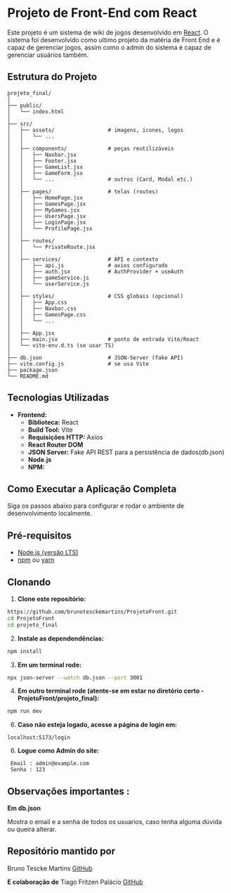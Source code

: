 # Projeto de Front-End com React

Este projeto é um sistema de wiki de jogos desenvolvido em [React](https://react.dev/). O sistema foi desenvolvido como ultimo projeto da matéria de Front End e é capaz de gerenciar jogos,
 assim como o admin do sistema é capaz de gerenciar usuários também. 

## Estrutura do Projeto 

```text
projeto_final/
│
├── public/
│   └── index.html
│
├── src/
│   ├── assets/                 # imagens, ícones, logos
│   │   └── ...
│   │
│   ├── components/             # peças reutilizáveis
│   │   ├── Navbar.jsx
│   │   ├── Footer.jsx
│   │   ├── GameList.jsx
│   │   ├── GameForm.jsx
│   │   └── ...                 # outros (Card, Modal etc.)
│   │
│   ├── pages/                  # telas (routes)
│   │   ├── HomePage.jsx
│   │   ├── GamesPage.jsx
│   │   ├── MyGames.jsx
│   │   ├── UsersPage.jsx
│   │   ├── LoginPage.jsx
│   │   └── ProfilePage.jsx
│   │
│   ├── routes/
│   │   └── PrivateRoute.jsx
│   │
│   ├── services/               # API e contexto
│   │   ├── api.js              # axios configurado
│   │   ├── auth.jsx            # AuthProvider + useAuth
│   │   ├── gameService.js
│   │   └── userService.js
│   │
│   ├── styles/                 # CSS globais (opcional)
│   │   ├── App.css
│   │   ├── Navbar.css
│   │   ├── GamesPage.css
│   │   └── ...
│   │
│   ├── App.jsx
│   ├── main.jsx                # ponto de entrada Vite/React
│   └── vite-env.d.ts (se usar TS)
│
├── db.json                     # JSON-Server (fake API)
├── vite.config.js              # se usa Vite
├── package.json
└── README.md
```
## Tecnologias Utilizadas 

*   **Frontend:**
    *   **Biblioteca:** React
    *   **Build Tool:** Vite
    *   **Requisições HTTP:** Axios
    *   **React Router DOM**
    *   **JSON Server:** Fake API REST para a persistência de dados(db.json)
    *   **Node.js**
    *   **NPM:** 

 
## Como Executar a Aplicação Completa

Siga os passos abaixo para configurar e rodar o ambiente de desenvolvimento localmente.

## Pré-requisitos

*   [Node.js (versão LTS)](https://nodejs.org/)
*   [npm](https://www.npmjs.com/) ou [yarn](https://yarnpkg.com/)

## Clonando 

1. **Clone este repositório:**
```bash
https://github.com/brunotesckemartins/ProjetoFront.git
cd ProjetoFront
cd projeto_final
```
2. **Instale as dependendências:**
```bash
npm install
```

3. **Em um terminal rode:**
```bash
npx json-server --watch db.json --port 3001
```

4. **Em outro terminal rode (atente-se em estar no diretório certo - ProjetoFront/projeto_final):**
```bash
npm run dev
```
6. **Caso não esteja logado, acesse a página de login em:**

```text
localhost:5173/login
```  

6. **Logue como Admin do site:**
   
```text
 Email : admin@example.com
 Senha : 123
```

## Observações importantes : 

**Em db.json**

Mostra o email e a senha de todos os usuarios, caso tenha alguma dúvida ou queira alterar.

## Repositório mantido por 

Bruno Tescke Martins [GitHub](https://github.com/brunotesckemartins)

**E colaboração de**
Tiago Fritzen Palácio [GitHub](https://github.com/TiagoPalacio)
